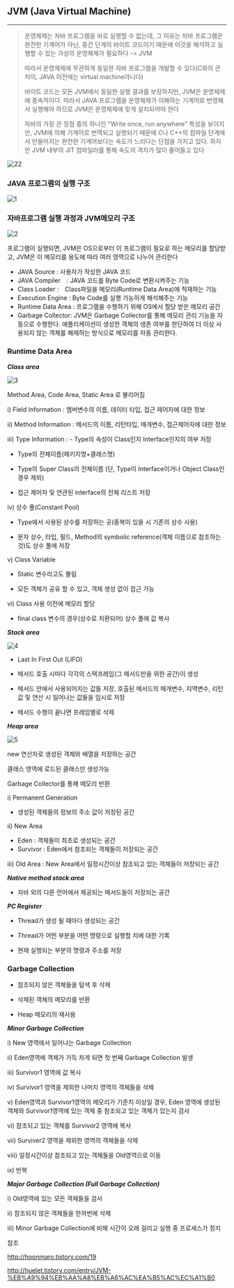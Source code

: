 ## JVM (Java Virtual Machine)
---

> 운영체제는 자바 프로그램을 바로 실행할 수 없는데, 그 이유는 자바 프로그램은 완전한 기계어가 아닌, 중간 단계의 바이트 코드이기 때문에 이것을 해석하고 실행할 수 있는 가상의 운영체제가 필요하다 -> JVM
>
> 따라서 운영체제에 무관하게 동일한 자바 프로그램을 개발할 수 있다(C와의 큰 차이, JAVA 이전에는 virtual machine아니다)
>
> 바이트 코드는 모든 JVM에서 동일한 실행 결과를 보장하지만, JVM은 운영체제에 종속적이다. 따라서 JAVA 프로그램을 운영체제가 이해하는 기계어로 번영해서 실행해야 하므로 JVM은 운영체제에 맞게 설치되어야 한다
>
> 자바의 가장 큰 장점 중의 하나인 "Write once, run anywhere" 특성을 보이지만, JVM에 의해 기계어로 번역되고 실행되기 때문에 C나 C++의 컴파일 단계에서 만들어지는 완전한 기계어보다는 속도가 느리다는 단점을 가지고 있다. 하지만 JVM 내부의 JIT 컴파일러를 통해 속도의 격차가 많이 줄어들고 있다
>
> 

![22](/Users/PJS/Desktop/github/java/stu/jvm/jvm_exe.png)



### JAVA 프로그램의 실행 구조

![1](./jvmexe.png)


### 자바프로그램 실행 과정과 JVM메모리 구조

![2](./jvm_struct.png)

프로그램이 실행되면, JVM은 OS으로부터 이 프로그램이 필요로 하는 메모리를 할당받고, JVM은 이 메모리를 용도에 따라 여러 영역으로 나누어 관리한다

- JAVA Source : 사용자가 작성한 JAVA 코드
- JAVA Compiler　: JAVA 코드를 Byte Code로 변환시켜주는 기능
- Class Loader :　Class파일을 메모리(Runtime Data Area)에 적재하는 기능
- Execution Engine : Byte Code를 실행 가능하게 해석해주는 기능
- Runtime Data Area : 프로그램을 수행하기 위해 OS에서 할당 받은 메모리 공간
- Garbage Collector: JVM은 Garbage Collector를 통해 메모리 관리 기능을 자동으로 수행한다. 애플리케이션이 생성한 객체의 생존 여부를 판단하여 더 이상 사용되지 않는 객체를 해제하는 방식으로 메모리를 자동 관리한다.




### Runtime Data Area

***Class area***

![3](./classarea.png)

Method Area, Code Area, Static Area 로 불리어짐

  i) Field Information : 멤버변수의 이름, 데이터 타입, 접근 제어자에 대한 정보

  ii) Method Information : 메서드의 이름, 리턴타입, 매개변수, 접근제어자에 대한 정보

  iii) Type Information : - Type의 속성이 Class인지 Interface인지의 여부 저장

- Type의 전체이름(패키지명+클래스명)

- Type의 Super Class의 전체이름 (단, Type이 Interface이거나 Object Class인 경우 제외)

- 접근 제어자 및 연관된 interface의 전체 리스트 저장

iv) 상수 풀(Constant Pool)

- Type에서 사용된 상수를 저장하는 곳(중복이 있을 시 기존의 상수 사용)

- 문자 상수, 타입, 필드, Method의 symbolic reference(객체 이름으로 참조하는 것)도 상수 풀에 저장

v) Class Variable

- Static 변수라고도 불림

- 모든 객체가 공유 할 수 있고, 객체 생성 없이 접근 가능

vi) Class 사용 이전에 메모리 할당

- final class 변수의 경우(상수로 치환되어) 상수 풀에 값 복사

***Stack area***

![4](./stack_area.png)

- Last In First Out (LIFO)

- 메서드 호출 시마다 각각의 스택프레임(그 메서드만을 위한 공간)이 생성

- 메서드 안에서 사용되어지는 값들 저장, 호출된 메서드의 매개변수, 지역변수, 리턴 값 및 연산 시 일어나는 값들을 임시로 저장

- 메서드 수행이 끝나면 프레임별로 삭제

***Heap area***

![5](./heap.png)

new 연산자로 생성된 객체와 배열을 저장하는 공간

클래스 영역에 로드된 클래스만 생성가능

Garbage Collector를 통해 메모리 반환

i) Permanent Generation
- 생성된 객체들의 정보의 주소 값이 저장된 공간

ii) New Area
- Eden : 객체들이 최초로 생성되는 공간
- Survivor : Eden에서 참조되는 객체들이 저장되는 공간

iii) Old Area : New Area에서 일정시간이상 참조되고 있는 객체들이 저장되는 공간

***Native method stack area***


- 자바 외의 다른 언어에서 제공되는 메서드들이 저장되는 공간


***PC Register***


- Thread가 생성 될 때마다 생성되는 공간

- Thread가 어떤 부분을 어떤 명령으로 실행할 지에 대한 기록

- 현재 실행되는 부분의 명령과 주소를 저장

### Garbage Collection


- 참조되지 않은 객체들을 탐색 후 삭제

- 삭제된 객체의 메모리를 반환

- Heap 메모리의 재사용



***Minor Garbage Collection***



i) New 영역에서 일어나는 Garbage Collection

ii) Eden영역에 객체가 가득 차게 되면 첫 번째 Garbage Collection 발생

iii) Survivor1 영역에 값 복사

iv) Survivor1 영역을 제외한 나머지 영역의 객체들을 삭제

v) Eden영역과 Survivor1영역의 메모리가 기준치 이상일 경우, Eden 영역에 생성된 객체와 Survivor1영역에 있는 객체 중 참조되고 있는 객체가 있는지 검사

vi) 참조되고 있는 객체를 Survivor2 영역에 복사

vii) Surviver2 영역을 제외한 영역의 객체들을 삭제

viii) 일정시간이상 참조되고 있는 객체들을 Old영역으로 이동

ix) 반복



***Major Garbage Collection (Full Garbage Collection)***


i) Old영역에 있는 모든 객체들을 검사

ii) 참조되지 않은 객체들을 한꺼번에 삭제

iii) Minor Garbage Collection에 비해 시간이 오래 걸리고 실행 중 프로세스가 정지


참조

http://hoonmaro.tistory.com/19

http://huelet.tistory.com/entry/JVM-%EB%A9%94%EB%AA%A8%EB%A6%AC%EA%B5%AC%EC%A1%B0

